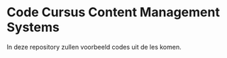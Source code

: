 # Code Cursus Content Management Systems
In deze repository zullen voorbeeld codes uit de les komen.